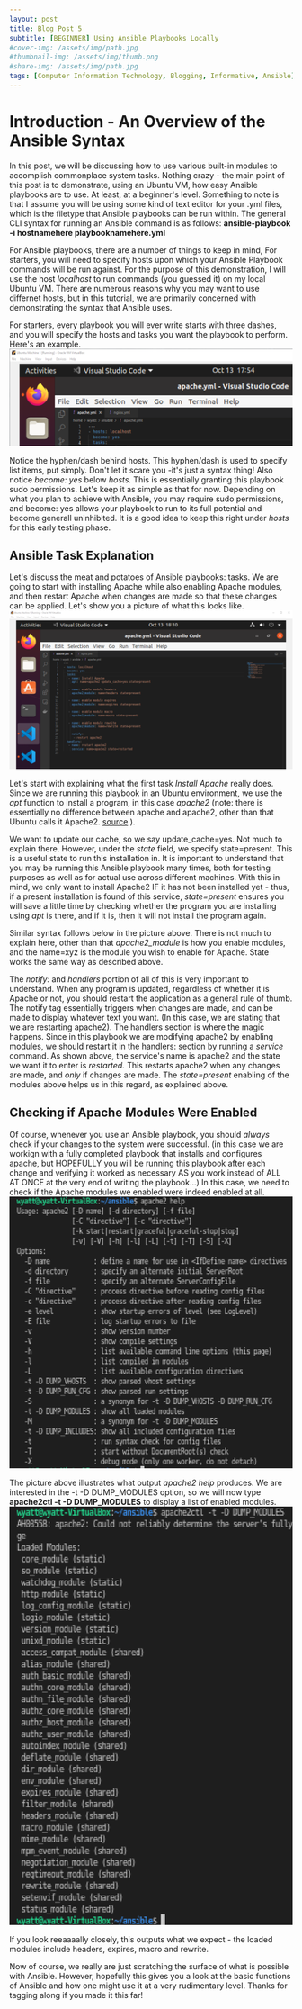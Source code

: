 ```yaml
---
layout: post
title: Blog Post 5
subtitle: [BEGINNER] Using Ansible Playbooks Locally
#cover-img: /assets/img/path.jpg
#thumbnail-img: /assets/img/thumb.png
#share-img: /assets/img/path.jpg
tags: [Computer Information Technology, Blogging, Informative, Ansible]
---
```


# Introduction - An Overview of the Ansible Syntax

In this post, we will be discussing how to use various built-in modules to accomplish commonplace system tasks. Nothing crazy - the main point of this post is to demonstrate, using an Ubuntu VM, how easy Ansible playbooks are to use. At least, at a beginner's level. Something to note is that I assume you will be using some kind of text editor for your .yml files, which is the filetype that Ansible playbooks can be run within. The general CLI syntax for running an Ansible command is as follows: **ansible-playbook -i hostnamehere playbooknamehere.yml**

For Ansible playbooks, there are a number of things to keep in mind, For starters, you will need to specify hosts upon which your Ansible Playbook commands will be run against. For the purpose of this demonstration, I will use the host _localhost_ to run commands (you guessed it) on my local Ubuntu VM. There are numerous reasons why you may want to use differnet hosts, but in this tutorial, we are primarily concerned with demonstrating the syntax that Ansible uses.

For starters, every playbook you will ever write starts with three dashes, and you will specify the hosts and tasks you want the playbook to perform. Here's an example. ![beginning of ansible file](/assets/img/image(5).png)

Notice the hyphen/dash behind hosts. This hyphen/dash is used to specify list items, put simply. Don't let it scare you -it's just a syntax thing! Also notice _become: yes_ below _hosts._ This is essentially granting this playbook sudo permissions. Let's keep it as simple as that for now. Depending on what you plan to achieve with Ansible, you may require sudo permissions, and become: yes allows your playbook to run to its full potential and become generall uninhibited. It is a good idea to keep this right under _hosts_ for this early testing phase. 

## Ansible Task Explanation

Let's discuss the meat and potatoes of Ansible playbooks: tasks. We are going to start with installing Apache while also enabling Apache modules, and then restart Apache when changes are made so that these changes can be applied. Let's show you a picture of what this looks like. ![whole apache download file](/assets/img/image(6).png)

Let's start with explaining what the first task _Install Apache_ really does. Since we are running this playbook in an Ubuntu environment, we use the _apt_ function to install a program, in this case _apache2_ (note: there is essentially no difference between apache and apache2, other than that Ubuntu calls it Apache2. [source](https://superuser.com/questions/1434629/what-is-the-difference-between-apache-web-server-and-apache-httpd) ). 

We want to update our cache, so we say update_cache=yes. Not much to explain there. However, under the _state_ field, we specify state=present. This is a useful state to run this installation in. It is important to understand that you may be running this Ansible playbook many times, both for testing purposes as well as for actual use across different machines. With this in mind, we only want to install Apache2 IF it has not been installed yet - thus, if a present installation is found of this service, _state=present_ ensures you will save a little time by checking whether the program you are installing using _apt_ is there, and if it is, then it will not install the program again. 

Similar syntax follows below in the picture above. There is not much to explain here, other than that _apache2_module_ is how you enable modules, and the name=xyz is the module you wish to enable for Apache. State works the same way as described above. 

The _notify:_ and _handlers_ portion of all of this is very important to understand. When any program is updated, regardless of whether it is Apache or not, you should restart the application as a general rule of thumb. The notify tag essentially triggers when changes are made, and can be made to display whatever text you want. (In this case, we are stating that we are restarting apache2). The handlers section is where the magic happens. Since in this playbook we are modifying apache2 by enabling modules, we should restart it in the handlers: section by running a _service_ command. As shown above, the service's name is apache2 and the state we want it to enter is _restarted._ This restarts apache2 when any changes are made, and _only_ if changes are made. The _state=present_ enabling of the modules above helps us in this regard, as explained above.

## Checking if Apache Modules Were Enabled

Of course, whenever you use an Ansible playbook, you should _always_ check if your changes to the system were successful. (in this case we are workign with a fully completed playbook that installs and configures apache, but HOPEFULLY you will be running this playbook after each change and verifying it worked as necessary AS you work instead of ALL AT ONCE at the very end of writing the playbook...) In this case, we need to check if the Apache modules we enabled were indeed enabled at all. ![apache2 help](/assets/img/image(7).png)

The picture above illustrates what output _apache2 help_ produces. We are interested in the -t -D DUMP_MODULES option, so we will now type **apache2ctl -t -D DUMP_MODULES** to display a list of enabled modules. ![apache modules](/assets/img/image(8).png)

If you look reeaaaally closely, this outputs what we expect - the loaded modules include headers, expires, macro and rewrite. 

Now of course, we really are just scratching the surface of what is possible with Ansible. However, hopefully this gives you a look at the basic functions of Ansible and how one might use it at a very rudimentary level. Thanks for tagging along if you made it this far!

